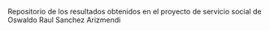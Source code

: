 Repositorio de los resultados obtenidos en el proyecto de servicio social de Oswaldo Raul Sanchez Arizmendi
